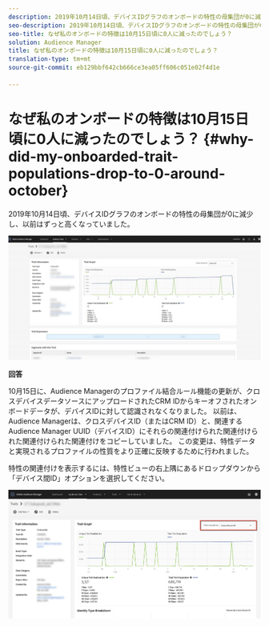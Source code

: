 ```yaml
---
description: 2019年10月14日頃、デバイスIDグラフのオンボードの特性の母集団が0に減少し、以前はずっと高くなっていました。
seo-description: 2019年10月14日頃、デバイスIDグラフのオンボードの特性の母集団が0に減少し、以前はずっと高くなっていました。
seo-title: なぜ私のオンボードの特徴は10月15日頃に0人に減ったのでしょう？
solution: Audience Manager
title: なぜ私のオンボードの特徴は10月15日頃に0人に減ったのでしょう？
translation-type: tm+mt
source-git-commit: eb129bbf642cb666ce3ea05ff606c051e02f4d1e

---
```



# なぜ私のオンボードの特徴は10月15日頃に0人に減ったのでしょう？ {#why-did-my-onboarded-trait-populations-drop-to-0-around-october}

2019年10月14日頃、デバイスIDグラフのオンボードの特性の母集団が0に減少し、以前はずっと高くなっていました。

![デバイスIDドロップの画像](/help/using/support-issues/assets/device_id_populationdrop.png)

**回答**

10月15日に、Audience Managerのプロファイル結合ルール機能の更新が、クロスデバイスデータソースにアップロードされたCRM IDからキーオフされたオンボードデータが、デバイスIDに対して認識されなくなりました。  以前は、Audience Managerは、クロスデバイスID（またはCRM ID）と、関連するAudience Manager UUID（デバイスID）にそれらの関連付けられた関連付けられた関連付けられた関連付けをコピーしていました。  この変更は、特性データと実現されるプロファイルの性質をより正確に反映するために行われました。

特性の関連付けを表示するには、特性ビューの右上隅にあるドロップダウンから「デバイス間ID」オプションを選択してください。

![デバイス間ID別の割り当てを表示](/help/using/support-issues/assets/deviceid-crossdevice.png)

